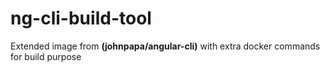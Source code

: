 # ng-cli-build-tool
Extended image from **(johnpapa/angular-cli)** with extra docker commands for build purpose
